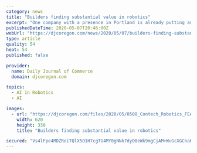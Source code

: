 ```yaml
---
category: news
title: "Builders finding substantial value in robotics"
excerpt: "One company with a presence in Portland is already putting autonomous construction machines to work on some sites."
publishedDateTime: 2020-05-07T20:46:00Z
webUrl: "https://djcoregon.com/news/2020/05/07/builders-finding-substantial-value-robotics/"
type: article
quality: 54
heat: 54
published: false

provider:
  name: Daily Journal of Commerce
  domain: djcoregon.com

topics:
  - AI in Robotics
  - AI

images:
  - url: "https://djcoregon.com/files/2020/05/0508_Contech_Robotics_FEATURED.jpg"
    width: 620
    height: 330
    title: "Builders finding substantial value in robotics"

secured: "Vs4lFpe4MDZRoiTQlX5O1H7cgTG4MY0gNNk7dyO0eWk9mgCjAM+WuGcXGCnaKX3oukDQY8ksT5BPGZpm5bTFROYBgNSTxG9TKPO73WXK0YDlDAhuINsc6fs388qwJcAOr3/l26WnY3E6Y1UIf+OpLYx9WmGtd7NephJkvVukDt7WOWmsZgtMGZTnbgze20AqObKOoVJTTthLnqtSFQfxiUE8lsn4tK9pZjpn8fkfk0W4O3MgTnNXf93omKDacl4x336jgk0bn5ogH7OKPuSbV+/+64ChidzNI/qtnYL+/cm0YTU10a0ZnaszlxRMX+i2;H3Y07t4F7WxkUbAjOCyQ8g=="
---
```


